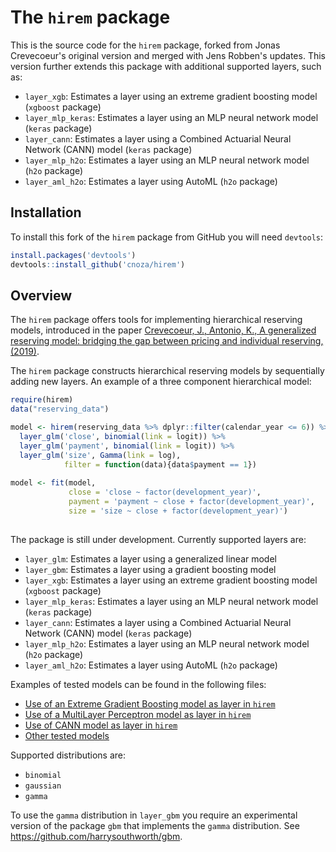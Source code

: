 # The `hirem` package 

This is the source code for the `hirem` package, forked from Jonas Crevecoeur's original version and merged with Jens Robben's  updates. This version further extends this package with additional supported layers, such as:

* `layer_xgb`: Estimates a layer using an extreme gradient boosting model (`xgboost` package)
* `layer_mlp_keras`: Estimates a layer using an MLP neural network model (`keras` package)
* `layer_cann`: Estimates a layer using a Combined Actuarial Neural Network (CANN) model (`keras` package)
* `layer_mlp_h2o`: Estimates a layer using an MLP neural network model (`h2o` package)
* `layer_aml_h2o`: Estimates a layer using AutoML (`h2o` package)

## Installation
To install this fork of the `hirem` package from GitHub you will need `devtools`:

``` r
install.packages('devtools')
devtools::install_github('cnoza/hirem')
```

## Overview
The `hirem` package offers tools for implementing hierarchical reserving models, introduced in the paper [Crevecoeur, J., Antonio, K., A generalized reserving model: bridging the gap between pricing and individual reserving, (2019)](https://arxiv.org/abs/1910.12692).

The `hirem` package constructs hierarchical reserving models by sequentially adding new layers. An example of a three component hierarchical model:

``` r
require(hirem)
data("reserving_data")

model <- hirem(reserving_data %>% dplyr::filter(calendar_year <= 6)) %>%
  layer_glm('close', binomial(link = logit)) %>%
  layer_glm('payment', binomial(link = logit)) %>%
  layer_glm('size', Gamma(link = log),
            filter = function(data){data$payment == 1})
            
model <- fit(model,
             close = 'close ~ factor(development_year)',
             payment = 'payment ~ close + factor(development_year)',
             size = 'size ~ close + factor(development_year)')
            
```

The package is still under development. Currently supported layers are:

* `layer_glm`: Estimates a layer using a generalized linear model
* `layer_gbm`: Estimates a layer using a gradient boosting model
* `layer_xgb`: Estimates a layer using an extreme gradient boosting model (`xgboost` package)
* `layer_mlp_keras`: Estimates a layer using an MLP neural network model (`keras` package)
* `layer_cann`: Estimates a layer using a Combined Actuarial Neural Network (CANN) model (`keras` package)
* `layer_mlp_h2o`: Estimates a layer using an MLP neural network model (`h2o` package)
* `layer_aml_h2o`: Estimates a layer using AutoML (`h2o` package)

Examples of tested models can be found in the following files:  

* [Use of an Extreme Gradient Boosting model as layer in `hirem`](https://htmlpreview.github.io?https://github.com/cnoza/hirem/blob/master/Examples/Use-of-Extreme-Gradient-Boosting-layers.html)
* [Use of a MultiLayer Perceptron model as layer in `hirem`](https://htmlpreview.github.io?https://github.com/cnoza/hirem/blob/master/Examples/Use-of-a-MultiLayer-Perceptron-model-as-layer-in-hirem.html)
* [Use of CANN model as layer in `hirem`](https://htmlpreview.github.io?https://github.com/cnoza/hirem/blob/master/Examples/Use-of-a-CANN-model-as-layer-in-hirem.html)
* [Other tested models](https://github.com/cnoza/hirem/blob/master/Examples/testing.R)


Supported distributions are:

* `binomial`
* `gaussian`
* `gamma`

To use the `gamma` distribution in `layer_gbm` you require an experimental version of the package `gbm` that implements the `gamma` distribution. See
https://github.com/harrysouthworth/gbm.
